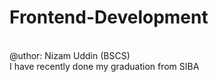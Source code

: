 # Frontend-Development
<br>
@uthor: Nizam Uddin (BSCS)
<br>
I have recently done my graduation from SIBA
